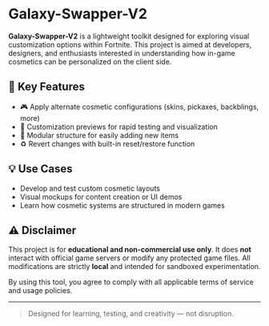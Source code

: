 # Galaxy-Swapper-V2

**Galaxy-Swapper-V2** is a lightweight toolkit designed for exploring visual customization options within Fortnite. This project is aimed at developers, designers, and enthusiasts interested in understanding how in-game cosmetics can be personalized on the client side.

## 🔧 Key Features

- 🎮 Apply alternate cosmetic configurations (skins, pickaxes, backblings, more)
- 🧩 Customization previews for rapid testing and visualization
- 📁 Modular structure for easily adding new items
- ♻️ Revert changes with built-in reset/restore function

## 💡 Use Cases

- Develop and test custom cosmetic layouts  
- Visual mockups for content creation or UI demos  
- Learn how cosmetic systems are structured in modern games  

## ⚠️ Disclaimer

This project is for **educational and non-commercial use only**. It does **not** interact with official game servers or modify any protected game files. All modifications are strictly **local** and intended for sandboxed experimentation.

By using this tool, you agree to comply with all applicable terms of service and usage policies.

---

> Designed for learning, testing, and creativity — not disruption.

